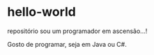 # hello-world

repositório
sou um programador em ascensão...!

Gosto de programar, seja em Java ou C#.
